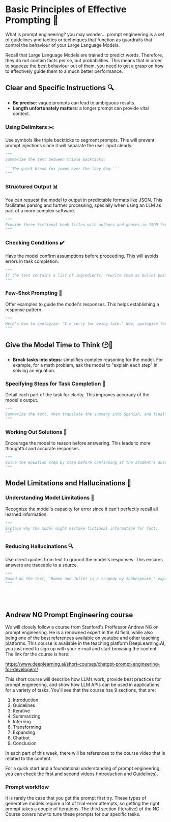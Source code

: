 # Basic Principles of Effective Prompting 📝

What is prompt engineering? you may wonder... prompt engineering is a set of guidelines and tactics or techniques that function as guardrails that control the behaviour of your Large Language Models. 

Recall that Large Language Models are trained to predict words. Therefore, they do not contain facts per se, but probabilities. This means that in order to squeeze the best behaviour out of them, you need to get a grasp on how to effectively guide them to a much better performance.

## Clear and Specific Instructions 🔍
- **Be precise**: vague prompts can lead to ambiguous results.
- **Length unfortunately matters**: a longer prompt can provide vital context.
### Using Delimiters ✂️
Use symbols like triple backticks to segment prompts. This will prevent prompt injections since it will separate the user input clearly.
```python
"""
Summarize the text between triple backticks: 

```The quick brown fox jumps over the lazy dog.```
"""
```

### Structured Output 📊
You can request the model to output in predictable formats like JSON. This facilitates parsing and further processing, specially when using an LLM as part of a more complex software.
```python
"""
Provide three fictional book titles with authors and genres in JSON format.
"""
```

### Checking Conditions ✔️
Have the model confirm assumptions before proceeding. This will avoids errors in task completion.
```python
"""
If the text contains a list of ingredients, rewrite them as bullet points; otherwise, state 'No list present.'
"""
```
### Few-Shot Prompting 🎯
Offer examples to guide the model's responses. This helps establishing a response pattern.
```python
"""
Here's how to apologize: 'I'm sorry for being late.' Now, apologize for forgetting an anniversary.
"""
```

## Give the Model Time to Think 🕒🧠

- **Break tasks into steps**: simplifies complex reasoning for the model. For example, for a math problem, ask the model to "explain each step" in solving an equation.

### Specifying Steps for Task Completion 📝
Detail each part of the task for clarity. This improves accuracy of the model's output.
```python
"""
Summarize the text, then translate the summary into Spanish, and finally, identify the main verbs in the Spanish summary.
"""
```

### Working Out Solutions 🧩
Encourage the model to reason before answering. This leads to more thoughtful and accurate responses.
```python
"""
Solve the equation step by step before confirming if the student's answer of x=3 is correct.
"""
```

## Model Limitations and Hallucinations 🚧

### Understanding Model Limitations 🛑
Recognize the model's capacity for error since it can't perfectly recall all learned information.
```python
"""
Explain why the model might mistake fictional information for fact.
"""
```

### Reducing Hallucinations 🔍
Use direct quotes from text to ground the model's responses. This ensures answers are traceable to a source.
```python
"""
Based on the text, 'Romeo and Juliet is a tragedy by Shakespeare,' explain the theme of the play using direct quotes.
"""
```


<br>
<br>


## Andrew NG Prompt Engineering course

We will closely follow a course from Stanford's Proffessor Andrew NG on prompt engineering. He is a renowned expert in the AI field, while also being one of the best references available on youtube and other teaching platforms. 
This course is available in the teaching platform DeepLearning.AI, you just need to sign up with your e-mail and start browsing the content.
The link for the course is here:

https://www.deeplearning.ai/short-courses/chatgpt-prompt-engineering-for-developers/

This short course will describe how LLMs work, provide best practices for prompt engineering, and show how LLM APIs can be used in applications for a variety of tasks.
You'll see that the course has 9 sections, that are:
1. Introduction
2. Guidelines
3. Iterative
4. Summarizing
5. Inferring
6. Transforming
7. Expanding
8. Chatbot
9. Conclusion

In each part of this week, there will be references to the course video that is related to the content.

For a quick start and a foundational understanding of prompt engineering, you can check the first and second videos (Introduction and Guidelines).

### Prompt workflow

It is rarely the case that you get the prompt first try. These types of generative models require a lot of trial-error attempts, so getting the right prompt takes a couple of iterations. The third section (Iterative) of the NG Course covers how to tune these prompts for our specific tasks.

